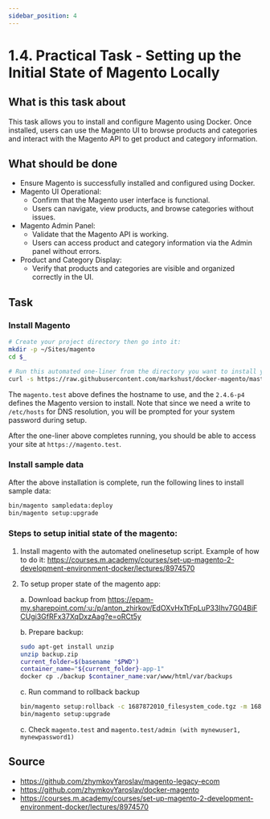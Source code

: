 ```yaml
---
sidebar_position: 4
---
```


# 1.4. Practical Task - Setting up the Initial State of Magento Locally

## What is this task about

This task allows you to install and configure Magento using Docker. Once installed, users can use the Magento UI to browse products and categories and interact with the Magento API to get product and category information.


## What should be done

- Ensure Magento is successfully installed and configured using Docker.
- Magento UI Operational:
  - Confirm that the Magento user interface is functional.
  - Users can navigate, view products, and browse categories without issues.
- Magento Admin Panel:
  - Validate that the Magento API is working.
  - Users can access product and category information via the Admin panel without errors.
- Product and Category Display:
  - Verify that products and categories are visible and organized correctly in the UI.

## Task

### Install Magento

```bash
# Create your project directory then go into it:
mkdir -p ~/Sites/magento
cd $_

# Run this automated one-liner from the directory you want to install your project.
curl -s https://raw.githubusercontent.com/markshust/docker-magento/master/lib/onelinesetup | bash -s -- magento.test 2.4.6-p4 community
```

The `magento.test` above defines the hostname to use, and the `2.4.6-p4` defines the Magento version to install. Note that since we need a write to `/etc/hosts` for DNS resolution, you will be prompted for your system password during setup.

After the one-liner above completes running, you should be able to access your site at `https://magento.test`.

### Install sample data

After the above installation is complete, run the following lines to install sample data:

```bash
bin/magento sampledata:deploy
bin/magento setup:upgrade
```

### Steps to setup initial state of the magento:

1. Install magento with the automated onelinesetup script. Example of how to do it: https://courses.m.academy/courses/set-up-magento-2-development-environment-docker/lectures/8974570

2. To setup proper state of the magento app:

   a. Download backup from https://epam-my.sharepoint.com/:u:/p/anton_zhirkov/EdOXvHxTtFpLuP33Ihv7G04BiFCUgi3GfRFx37XqDxzAag?e=oRCt5y

   b. Prepare backup:

   ```bash
   sudo apt-get install unzip
   unzip backup.zip
   current_folder=$(basename "$PWD")
   container_name="${current_folder}-app-1"
   docker cp ./backup $container_name:var/www/html/var/backups
   ```

   c. Run command to rollback backup

   ```bash
   bin/magento setup:rollback -c 1687872010_filesystem_code.tgz -m 1687872010_filesystem_media.tgz -d  1687872010_db.sql
   bin/magento setup:upgrade

   ```

   c. Check `magento.test` and `magento.test/admin (with mynewuser1, mynewpassword1)`

## Source

- https://github.com/zhymkovYaroslav/magento-legacy-ecom
- https://github.com/zhymkovYaroslav/docker-magento
- https://courses.m.academy/courses/set-up-magento-2-development-environment-docker/lectures/8974570
